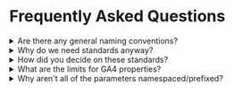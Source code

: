 # Frequently Asked Questions

<details>
  <summary>Are there any general naming conventions?</summary>
  
  ## Event Names
  1. Always use lowercase [snake_case](https://en.wikipedia.org/wiki/Snake_case)
  2. Always prefer an event name with a combination of subject and verb instead of a single verb
  3. The noun/subject should always come before event action/verb
  3. Verbs should always be present tense

  Examples
  1. `form_start`, not `Form Start` or `Form_Start` or `form-start`
  2. `form_start`, not `start`
  3. `form_view`, not `view_form`
  4. `form_complete`, not `form_completed`

  ## Parameter names
  1. Always use lowercase [snake_case](https://en.wikipedia.org/wiki/Snake_case)
  2. Tend towards generic parameter names instead of namespaced/prefixed to save CD slots whenever possible. If there is already a parameter on another event that could be used, consider using it. Yes, this is in direct contrast to the event name practice of including subjects. However, parameters are under different constraints from events. See "Why aren't all of the parameters namespaced/prefixed?" below for additional details.
</details>

<details>
  <summary>Why do we need standards anyway?</summary>
  
  ## Standardizing SQL queries and dashboards
  Using consistent event names makes it a whole easier on analysts and data engineers to be able to re-use work across sites, projects, or clients. It also enables standadized dashboards to be built (programatically!) that will just work. This is likely the reason Google created their standard event names...to make it easier to deliver standard reports. We're just emulating them to make our lives easier.
  ## Saving brain power for hard problems
  Naming things is an often overlooked but vital activity in analytics implementations. Oddly or inconsistently named events can cause headaches for analysts and decision makers, but coming up with easily understood names can drain time away that could be used on actual implementations or analysis or business decision making. Standardizing event and parameter names saves time and enables focus to be place on value add activities.
</details>

<details>
  <summary>How did you decide on these standards?</summary>
  
  ## Starting Point
  We did a deep dive into Google's [automatically-collected events](https://support.google.com/analytics/answer/9234069?hl=en&ref_topic=9756175#), [enhanced measurement events](https://support.google.com/analytics/answer/9216061?hl=en&ref_topic=9756175), and [Measurement Protocol events](https://developers.google.com/analytics/devguides/collection/protocol/ga4/reference/events) to determine the naming standards they used. This is why we decided on snake_case for events and parameters and present tense for events as these are almost universally consistent within Google's predefined events.

  ## Debates
  ### subject_verb or verb_subject
  The `subject_verb` decision took a lot of discussion as it is inconsistent across Google's events. For instance, all of the predefined Google video and tutorial events are subject_verb (`video_start`, `tutorial_begin`), but many of the ecommerce events are verb_subject (`view_item`, `add_to_cart`, `join_group`, `generate_lead`).

  Our initial attempt to find consistency in this was thinking that maybe the verb should come first if the user is doing something, but the noun should come first if the site is doing it. That worked for many events, but not all of them. It was also a strange expectation to put on an architect to think in this way, so we changed our approach.

  In the end, we decided on `subject_verb` primarily because it's easier to visually and programmatically cluster similarly-named events when they start with the same base in many tools (GTM, BigQuery, etc) through simple alphabetizing. It's easier to at-a-glance see all the form-related events together than have to dig through data to figure out if the implementer chose `start_form` or `begin_form`.

  ### x_start vs x_begin
  Google uses `start` and `begin` as verbs on different events seemingly interchangably. 
  
  Starts:
  1. `level_start`
  2. `session_start`
  3. `video_start`

  
  Begins:
  1. `tutorial_begin`
  2. `begin_checkout`

  There wasn't much debate or strong opinions on this, so in the end we went with the one that shops up most often in Google's events. 3 > 2, so we went with start.
  ### 

</details>


<details>
  <summary>What are the limits for GA4 properties?</summary>

  Check [here](https://support.google.com/analytics/answer/11202874) for the most up-to-date info on limits.  
</details>

<details>
  <summary>Why aren't all of the parameters namespaced/prefixed?</summary>
  <p>
    Given the restrictions on how many Custom Dimensions (CDs) can be created (see FAQ above), there is a real concern (especially on non-360 accounts) that companies will run out of them and will not be able to report on everything they need to within the GA4 UI. As such, we have chosen to go with generic parameter names as often as we can. If you or your client are not all that concerned about running out of CD slots, then feel free to prefix every parameter. For instance, use form_id instead of identifier on form_view and similar form events.
  </p>  
</details>